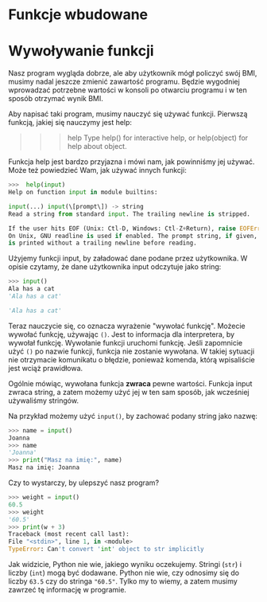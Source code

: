 Funkcje wbudowane
======================

Wywoływanie funkcji
===================

Nasz program wygląda dobrze, ale aby użytkownik mógł policzyć swój BMI,
musimy nadal jeszcze zmienić zawartość programu. Będzie wygodniej wprowadzać
potrzebne wartości w konsoli po otwarciu programu i w ten sposób otrzymać
wynik BMI.

Aby napisać taki program, musimy nauczyć się używać funkcji. Pierwszą funkcją,
jakiej się nauczymy jest help:

>>>  help Type help() for interactive help, or help(object) for help about object.

Funkcja help jest bardzo przyjazna i mówi nam, jak powinniśmy jej używać.
Może też powiedzieć Wam, jak używać innych funkcji:

```python
>>>  help(input)
Help on function input in module builtins:

input(...) input(\[prompt\]) -> string
Read a string from standard input. The trailing newline is stripped.

If the user hits EOF (Unix: Ctl-D, Windows: Ctl-Z+Return), raise EOFError.
On Unix, GNU readline is used if enabled. The prompt string, if given,
is printed without a trailing newline before reading.
```

Użyjemy funkcji input, by załadować dane podane przez użytkownika.
W opisie czytamy, że dane użytkownika input odczytuje jako string:

```python
>>> input()
Ala has a cat
'Ala has a cat'

'Ala has a cat'
```

Teraz nauczycie się, co oznacza wyrażenie "wywołać funkcję". Możecie
wywołać funkcję, używając `()`. Jest to informacja dla interpretera,
by wywołał funkcję. Wywołanie funkcji uruchomi funkcję. Jeśli zapomnicie
użyć `()` po nazwie funkcji, funkcja nie zostanie wywołana. W takiej
sytuacji nie otrzymacie komunikatu o błędzie, ponieważ komenda, którą
wpisaliście jest wciąż prawidłowa.

Ogólnie mówiąc, wywołana funkcja **zwraca** pewne wartości. Funkcja
input zwraca string, a zatem możemy użyć jej w ten sam sposób, jak
wcześniej używaliśmy stringów.

Na przykład możemy użyć `input()`, by zachować podany string jako nazwę:

```python
>>> name = input()
Joanna
>>> name
'Joanna'
>>> print("Masz na imię:", name)
Masz na imię: Joanna
```

Czy to wystarczy, by ulepszyć nasz program?

```python
>>> weight = input()
60.5
>>> weight
'60.5'
>>> print(w + 3)
Traceback (most recent call last):
File "<stdin>", line 1, in <module>
TypeError: Can't convert 'int' object to str implicitly
```

Jak widzicie, Python nie wie, jakiego wyniku oczekujemy. Stringi (`str`)
i liczby (`int`) mogą być dodawane. Python nie wie, czy odnosimy się do
liczby `63.5` czy do stringa `"60.5"`.
Tylko my to wiemy, a zatem musimy zawrzeć tę informację w programie.
